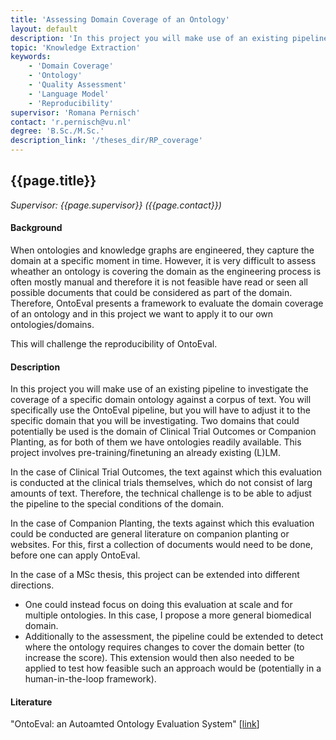 ```yaml
---
title: 'Assessing Domain Coverage of an Ontology'
layout: default
description: 'In this project you will make use of an existing pipeline to investigate the coverage of a specific domain ontology against a corpus of text.'
topic: 'Knowledge Extraction'
keywords: 
    - 'Domain Coverage'
    - 'Ontology'
    - 'Quality Assessment'
    - 'Language Model'
    - 'Reproducibility'
supervisor: 'Romana Pernisch'
contact: 'r.pernisch@vu.nl'
degree: 'B.Sc./M.Sc.'
description_link: '/theses_dir/RP_coverage'
---
```


<!-- The informtation below doesn´t need to be adjusted. It is automatically pulled from the frontmatter-->
## {{page.title}} 
*Supervisor: {{page.supervisor}} ({{page.contact}})*

#### Background

When ontologies and knowledge graphs are engineered, they capture the domain at a specific moment in time.
However, it is very difficult to assess wheather an ontology is covering the domain as the engineering process is often mostly manual and therefore it is not feasible have read or seen all possible documents that could be considered as part of the domain.
Therefore, OntoEval presents a framework to evaluate the domain coverage of an ontology and in this project we want to apply it to our own ontologies/domains.

This will challenge the reproducibility of OntoEval.

#### Description

In this project you will make use of an existing pipeline to investigate the coverage of a specific domain ontology against a corpus of text. You will specifically use the OntoEval pipeline, but you will have to adjust it to the specific domain that you will be investigating. Two domains that could potentially be used is the domain of Clinical Trial Outcomes or Companion Planting, as for both of them we have ontologies readily available. This project involves pre-training/finetuning an already existing (L)LM.

In the case of Clinical Trial Outcomes, the text against which this evaluation is conducted at the clinical trials themselves, which do not consist of larg amounts of text. Therefore, the technical challenge is to be able to adjust the pipeline to the special conditions of the domain.

In the case of Companion Planting, the texts against which this evaluation could be conducted are general literature on companion planting or websites. For this, first a collection of documents would need to be done, before one can apply OntoEval.

In the case of a MSc thesis, this project can be extended into different directions.
- One could instead focus on doing this evaluation at scale and for multiple ontologies. In this case, I propose a more general biomedical domain.
- Additionally to the assessment, the pipeline could be extended to detect where the ontology requires changes to cover the domain better (to increase the score). This extension would then also needed to be applied to test how feasible such an approach would be (potentially in a human-in-the-loop framework).

#### Literature

"OntoEval: an Autoamted Ontology Evaluation System" [<a href="https://dl.acm.org/doi/fullHtml/10.1145/3543873.3587318">link</a>]
